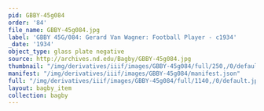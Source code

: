```yaml
---
pid: GBBY-45g084
order: '84'
file_name: GBBY-45g084.jpg
label: 'GBBY 45G/084: Gerard Van Wagner: Football Player - c1934'
_date: '1934'
object_type: glass plate negative
source: http://archives.nd.edu/Bagby/GBBY-45g084.jpg
thumbnail: "/img/derivatives/iiif/images/GBBY-45g084/full/250,/0/default.jpg"
manifest: "/img/derivatives/iiif/images/GBBY-45g084/manifest.json"
full: "/img/derivatives/iiif/images/GBBY-45g084/full/1140,/0/default.jpg"
layout: bagby_item
collection: bagby
---
```

